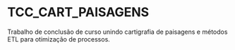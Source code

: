 # TCC_CART_PAISAGENS
Trabalho de conclusão de curso unindo cartigrafia de paisagens e métodos ETL para otimização de processos.
